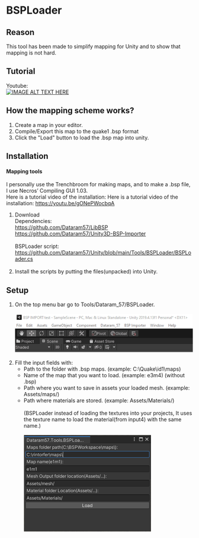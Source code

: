 # BSPLoader

## Reason
This tool has been made to simplify mapping for Unity and to show that mapping is not hard.

## Tutorial

Youtube:<br>
[![IMAGE ALT TEXT HERE](https://img.youtube.com/vi/GArfgC-AmEs/0.jpg)](https://www.youtube.com/watch?v=GArfgC-AmEs)

## How the mapping scheme works?

1. Create a map in your editor.
2. Compile/Export this map to the quake1 .bsp format
3. Click the "Load" button to load the .bsp map into unity.


## Installation
#### Mapping tools
I personally use the Trenchbroom for making maps, and to make a .bsp file, I use Necros’ Compiling GUI 1.03.<br>Here is a tutorial video of the installation:
Here is a tutorial video of the installation: https://youtu.be/gONePWocbqA

1. Download<br>
Dependencies:<br>
https://github.com/Dataram57/LibBSP<br>
https://github.com/Dataram57/Unity3D-BSP-Importer<br><br>
BSPLoader script:<br>
https://github.com/Dataram57/Unity/blob/main/Tools/BSPLoader/BSPLoader.cs<br><br>
2. Install the scripts by putting the files(unpacked) into Unity. <br>


## Setup
1. On the top menu bar go to Tools/Dataram_57/BSPLoader.<br><br>
![Image of Yaktocat](https://github.com/Dataram57/Unity/blob/main/Tools/BSPLoader/tuto1.gif)<br><br>
2. Fill the input fields with:
    - Path to the folder with .bsp maps. (example: C:\Quake\id1\maps\)
    - Name of the map that you want to load. (example: e3m4) (without .bsp)
    - Path where you want to save in assets your loaded mesh. (example: Assets/maps/)
    - Path where materials are stored. (example: Assets/Materials/)<br><br>
    (BSPLoader instead of loading the textures into your projects, It uses the texture name to load the material(from input4) with the same name.)
<br><br>
![Image of Yaktocat](https://github.com/Dataram57/Unity/blob/main/Tools/BSPLoader/tuto2.png)<br><br>
